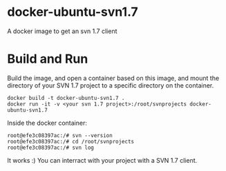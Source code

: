 # docker-ubuntu-svn1.7
A docker image to get an svn 1.7 client

# Build and Run
Build the image, and open a container based on this image, and mount the directory of your SVN 1.7 project to a specific directory on the container.
```
docker build -t docker-ubuntu-svn1.7 .
docker run -it -v <your svn 1.7 project>:/root/svnprojects docker-ubuntu-svn1.7
```

Inside the docker container:
```
root@efe3c08397ac:/# svn --version
root@efe3c08397ac:/# cd /root/svnprojects
root@efe3c08397ac:/# svn log
```

It works :)
You can interract with your project with a SVN 1.7 client.
